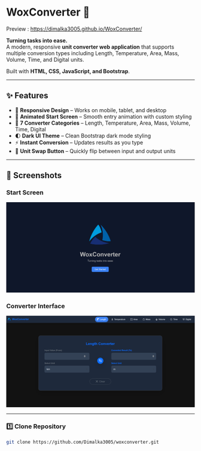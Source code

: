 # WoxConverter 🔄

Preview : https://dimalka3005.github.io/WoxConverter/

**Turning tasks into ease.**  
A modern, responsive **unit converter web application** that supports multiple conversion types including Length, Temperature, Area, Mass, Volume, Time, and Digital units.  

Built with **HTML, CSS, JavaScript, and Bootstrap**.

---

## ✨ Features
- 📱 **Responsive Design** – Works on mobile, tablet, and desktop  
- 🎨 **Animated Start Screen** – Smooth entry animation with custom styling  
- 🔄 **7 Converter Categories** – Length, Temperature, Area, Mass, Volume, Time, Digital  
- 🌓 **Dark UI Theme** – Clean Bootstrap dark mode styling  
- ⚡ **Instant Conversion** – Updates results as you type  
- 🔘 **Unit Swap Button** – Quickly flip between input and output units  

---

## 📸 Screenshots

### Start Screen
![Start Screen](./src/screenshots/start-screen.png)

### Converter Interface
![Converter](./src/screenshots/converter-screen.png)

---

### 1️⃣ Clone Repository
```bash
git clone https://github.com/Dimalka3005/woxconverter.git
